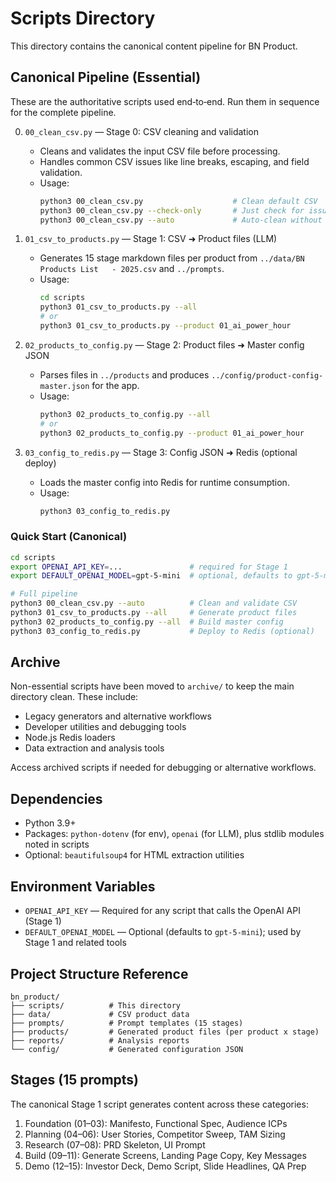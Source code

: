 # Scripts Directory

This directory contains the canonical content pipeline for BN Product.

## Canonical Pipeline (Essential)

These are the authoritative scripts used end‑to‑end. Run them in sequence for the complete pipeline.

0. `00_clean_csv.py` — Stage 0: CSV cleaning and validation
   
   - Cleans and validates the input CSV file before processing.
   - Handles common CSV issues like line breaks, escaping, and field validation.
   - Usage:
     ```bash
     python3 00_clean_csv.py                    # Clean default CSV
     python3 00_clean_csv.py --check-only       # Just check for issues
     python3 00_clean_csv.py --auto             # Auto-clean without prompts
     ```

1. `01_csv_to_products.py` — Stage 1: CSV ➜ Product files (LLM)

   - Generates 15 stage markdown files per product from `../data/BN Products List   - 2025.csv` and `../prompts`.
   - Usage:
     ```bash
     cd scripts
     python3 01_csv_to_products.py --all
     # or
     python3 01_csv_to_products.py --product 01_ai_power_hour
     ```

2. `02_products_to_config.py` — Stage 2: Product files ➜ Master config JSON

   - Parses files in `../products` and produces `../config/product-config-master.json` for the app.
   - Usage:
     ```bash
     python3 02_products_to_config.py --all
     # or
     python3 02_products_to_config.py --product 01_ai_power_hour
     ```

3. `03_config_to_redis.py` — Stage 3: Config JSON ➜ Redis (optional deploy)
   - Loads the master config into Redis for runtime consumption.
   - Usage:
     ```bash
     python3 03_config_to_redis.py
     ```

### Quick Start (Canonical)

```bash
cd scripts
export OPENAI_API_KEY=...               # required for Stage 1
export DEFAULT_OPENAI_MODEL=gpt-5-mini  # optional, defaults to gpt-5-mini

# Full pipeline
python3 00_clean_csv.py --auto          # Clean and validate CSV
python3 01_csv_to_products.py --all     # Generate product files
python3 02_products_to_config.py --all  # Build master config
python3 03_config_to_redis.py           # Deploy to Redis (optional)
```

## Archive

Non-essential scripts have been moved to `archive/` to keep the main directory clean. These include:

- Legacy generators and alternative workflows
- Developer utilities and debugging tools  
- Node.js Redis loaders
- Data extraction and analysis tools

Access archived scripts if needed for debugging or alternative workflows.

## Dependencies

- Python 3.9+
- Packages: `python-dotenv` (for env), `openai` (for LLM), plus stdlib modules noted in scripts
- Optional: `beautifulsoup4` for HTML extraction utilities

## Environment Variables

- `OPENAI_API_KEY` — Required for any script that calls the OpenAI API (Stage 1)
- `DEFAULT_OPENAI_MODEL` — Optional (defaults to `gpt-5-mini`); used by Stage 1 and related tools

## Project Structure Reference

```
bn_product/
├── scripts/          # This directory
├── data/             # CSV product data
├── prompts/          # Prompt templates (15 stages)
├── products/         # Generated product files (per product x stage)
├── reports/          # Analysis reports
└── config/           # Generated configuration JSON
```

## Stages (15 prompts)

The canonical Stage 1 script generates content across these categories:

1. Foundation (01–03): Manifesto, Functional Spec, Audience ICPs
2. Planning (04–06): User Stories, Competitor Sweep, TAM Sizing
3. Research (07–08): PRD Skeleton, UI Prompt
4. Build (09–11): Generate Screens, Landing Page Copy, Key Messages
5. Demo (12–15): Investor Deck, Demo Script, Slide Headlines, QA Prep
